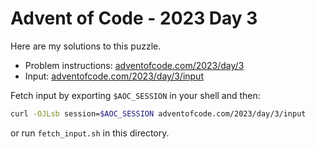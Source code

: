 # Advent of Code - 2023 Day 3
Here are my solutions to this puzzle.

* Problem instructions: [adventofcode.com/2023/day/3](https://adventofcode.com/2023/day/3)
* Input: [adventofcode.com/2023/day/3/input](https://adventofcode.com/2023/day/3/input)

Fetch input by exporting `$AOC_SESSION` in your shell and then:
```bash
curl -OJLsb session=$AOC_SESSION adventofcode.com/2023/day/3/input
```

or run `fetch_input.sh` in this directory.
